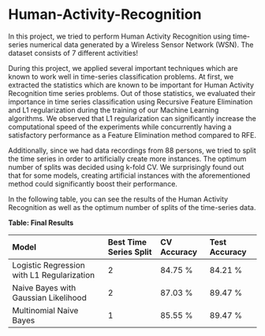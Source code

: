 # Human-Activity-Recognition

In this project, we tried to perform Human Activity Recognition using time-series numerical data generated by a Wireless Sensor Network (WSN). The dataset consists of 7 different activities!

During this project, we applied several important techniques which are known to work well in time-series classification problems. At first, we extracted the statistics which are known to be important for Human Activity Recognition time series problems. Out of those statistics, we evaluated their importance in time series classification using Recursive Feature Elimination and L1 regularization during the training of our Machine Learning algorithms. We observed that L1 regularization can significantly increase the computational speed of the experiments while concurrently having a satisfactory performance as a Feature Elimination method compared to RFE.

Additionally, since we had data recordings from 88 persons, we tried to split the time series in order to artificially create more instances. The optimum number of splits was decided using k-fold CV. We surprisingly found out that for some models, creating artificial instances with the aforementioned method could significantly boost their performance.  

In the following table, you can see the results of the Human Activity Recognition as well as the optimum number of splits of the time-series data.  


   **Table: Final Results**



|      Model 			| Best Time Series Split     	| CV Accuracy  | Test Accuracy |  
|:-----------------	|:-----------	|:-----------	|:-----------	|
| Logistic Regression with L1 Regularization        | 2   	| 84.75 %        | 84.21 %        | 
| Naive Bayes with Gaussian Likelihood          	| 2        | 87.03 %        | 89.47 % |
| Multinomial Naive Bayes           	| 1        | 85.55 %        | 89.47 % |
